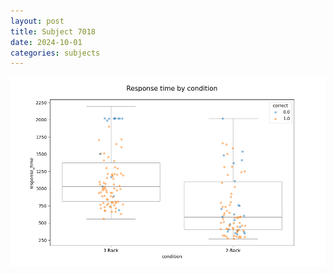 ```yaml
---
layout: post
title: Subject 7018
date: 2024-10-01
categories: subjects
---
```


![](data/7018/run-1/7018_response_time_by_condition.png)
